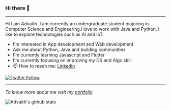 ### Hi there 👋

<!--
**advaith-unnikrishnan/advaith-unnikrishnan** is a ✨ _special_ ✨ repository because its `README.md` (this file) appears on your GitHub profile.

Will be updating soon to do the video
-->
----
Hi I am Advaith. I am currently an undergraduate student majoring in Computer Science and Engineering.I love to work with Java and Python. I like to explore technologies such as AI and IoT. 

- I'm interested in App development and Web development.
- Ask me about Python, Java and building communities
- I'm currently learning Javascript and Flutter
- I'm currently focusing on improving my DS and Algo skill
- 📫 How to reach me:  [Linkedin](https://www.linkedin.com/in/advaithu/) 

[![Twitter Follow](https://img.shields.io/twitter/follow/advaith_unni?style=social)](https://twitter.com/advaith_unni)

<!--![](https://komarev.com/ghpvc/?username=advaith-uniikrishnan&color=blue&style=flat-square&label=profile-visits)-->

----

*To know more about me visit my [portfolio](https://advaith-unnikrishnan.github.io/)*

![Advaith's github stats](https://github-readme-stats.vercel.app/api?username=advaith-unnikrishnan&show_icons=true&hide=["issues"])
